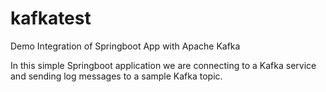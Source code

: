 # kafkatest
Demo Integration of Springboot App with Apache Kafka

In this simple Springboot application we are connecting to a Kafka service and sending log messages to a sample Kafka topic.
